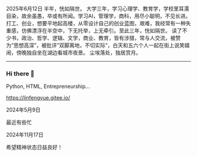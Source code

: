2025年6月12日
半年，恍如隔世。
大学三年，学习心理学、教育学，学校里耳濡目染，故余虽愚，卒或有所闻。学习AI，管理学，商科，用尽小聪明，不见长进。
打工、创业，想要平地起高楼，从零设计自己的创业蓝图，艰难，我经常有一种失重感，仿佛漂浮在半空中，下无托举，上无牵引。至此三年，恍如隔世。
读了不少书，政治、哲学、逻辑、文学，商业、教育，皆有涉猎，常与人交流，被赞为“思想高深”，被批评”双脚离地，不切实际“，白天和五六个人一起在街上说笑嬉闹，傍晚独自坐在湖边看城市夜景。
尘埃落处，独居赏月。


---

### Hi there 👋

Python, HTML, Entrepreneurship...

https://linfengyue.gitee.io/

2024年5月9日

最近有些忙

2024年11月17日

希望精神状态日益良好！


